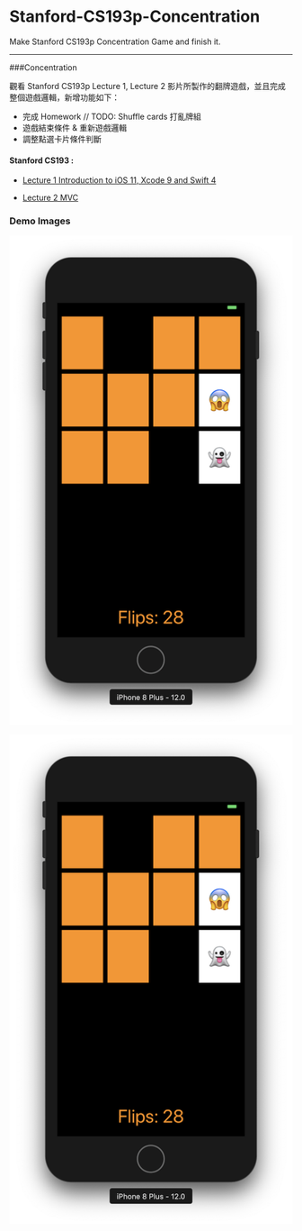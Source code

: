 # Stanford-CS193p-Concentration
Make Stanford CS193p Concentration Game and finish it.

---

###Concentration



觀看 Stanford CS193p Lecture 1, Lecture 2 影片所製作的翻牌遊戲，並且完成整個遊戲邏輯，新增功能如下：



* 完成 Homework // TODO:  Shuffle cards 打亂牌組 
* 遊戲結束條件 & 重新遊戲邏輯
* 調整點選卡片條件判斷



#### Stanford CS193 :

* [Lecture 1 Introduction to iOS 11, Xcode 9 and Swift 4](https://www.youtube.com/watch?v=z9IXfYHhKYI&t=1s)

* [Lecture 2 MVC](https://www.youtube.com/watch?v=4iGdu4IWMFc)



### Demo Images



![image](https://github.com/JeremyXue77/Stanford-CS193p-Concentration/blob/master/Demo%20images/Concentration%20Playing.png)



![image](https://github.com/JeremyXue77/Stanford-CS193p-Concentration/blob/master/Demo%20images/Concentration%20Playing.png)




